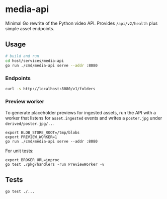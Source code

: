 # media-api

Minimal Go rewrite of the Python video API. Provides `/api/v2/health` plus simple asset endpoints.

## Usage

```bash
# build and run
cd host/services/media-api
go run ./cmd/media-api serve --addr :8080
```

### Endpoints

```bash
curl -s http://localhost:8080/v1/folders
```

### Preview worker

To generate placeholder previews for ingested assets, run the API with a worker
that listens for `asset.ingested` events and writes a `poster.jpg` under
`derived/poster.jpg/..`.

```
export BLOB_STORE_ROOT=/tmp/blobs
export PREVIEW_WORKER=1
go run ./cmd/media-api serve --addr :8080
```

For unit tests:

```
export BROKER_URL=inproc
go test ./pkg/handlers -run PreviewWorker -v
```

## Tests

```bash
go test ./...
```

